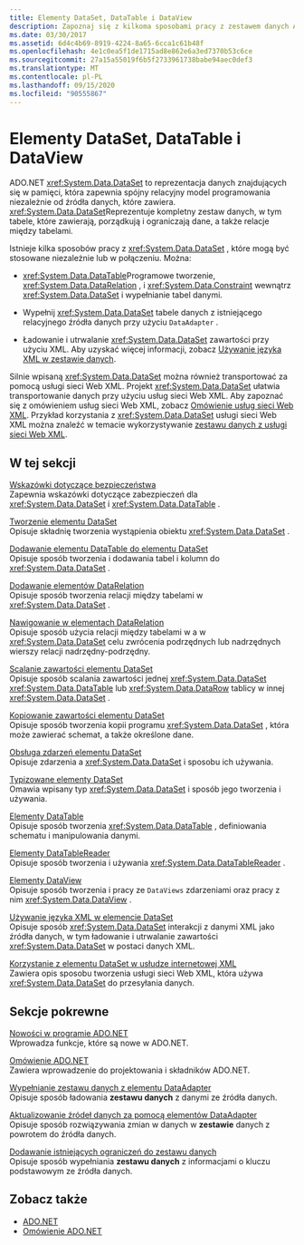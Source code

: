 ```yaml
---
title: Elementy DataSet, DataTable i DataView
description: Zapoznaj się z kilkoma sposobami pracy z zestawem danych ADO.NET, czyli reprezentacją pamięci, która zapewnia spójny relacyjny model programowania.
ms.date: 03/30/2017
ms.assetid: 6d4c4b69-8919-4224-8a65-6cca1c61b48f
ms.openlocfilehash: 4e1c0ea5f1de1715ad8e862e6a3ed7370b53c6ce
ms.sourcegitcommit: 27a15a55019f6b5f2733961738babe94aec0def3
ms.translationtype: MT
ms.contentlocale: pl-PL
ms.lasthandoff: 09/15/2020
ms.locfileid: "90555867"
---
```

# <a name="datasets-datatables-and-dataviews"></a>Elementy DataSet, DataTable i DataView

ADO.NET <xref:System.Data.DataSet> to reprezentacja danych znajdujących się w pamięci, która zapewnia spójny relacyjny model programowania niezależnie od źródła danych, które zawiera. <xref:System.Data.DataSet>Reprezentuje kompletny zestaw danych, w tym tabele, które zawierają, porządkują i ograniczają dane, a także relacje między tabelami.  
  
Istnieje kilka sposobów pracy z <xref:System.Data.DataSet> , które mogą być stosowane niezależnie lub w połączeniu. Można:  
  
- <xref:System.Data.DataTable>Programowe tworzenie, <xref:System.Data.DataRelation> , i <xref:System.Data.Constraint> wewnątrz <xref:System.Data.DataSet> i wypełnianie tabel danymi.  
  
- Wypełnij <xref:System.Data.DataSet> tabele danych z istniejącego relacyjnego źródła danych przy użyciu `DataAdapter` .  
  
- Ładowanie i utrwalanie <xref:System.Data.DataSet> zawartości przy użyciu XML. Aby uzyskać więcej informacji, zobacz [Używanie języka XML w zestawie danych](using-xml-in-a-dataset.md).  
  
Silnie wpisaną <xref:System.Data.DataSet> można również transportować za pomocą usługi sieci Web XML. Projekt <xref:System.Data.DataSet> ułatwia transportowanie danych przy użyciu usług sieci Web XML. Aby zapoznać się z omówieniem usług sieci Web XML, zobacz [Omówienie usług sieci Web XML](/previous-versions/dotnet/netframework-4.0/w9fdtx28(v=vs.100)). Przykład korzystania z <xref:System.Data.DataSet> usługi sieci Web XML można znaleźć w temacie wykorzystywanie [zestawu danych z usługi sieci Web XML](consuming-a-dataset-from-an-xml-web-service.md).  
  
## <a name="in-this-section"></a>W tej sekcji

 [Wskazówki dotyczące bezpieczeństwa](security-guidance.md)  
 Zapewnia wskazówki dotyczące zabezpieczeń dla <xref:System.Data.DataSet> i <xref:System.Data.DataTable> .

 [Tworzenie elementu DataSet](creating-a-dataset.md)  
 Opisuje składnię tworzenia wystąpienia obiektu <xref:System.Data.DataSet> .  
  
 [Dodawanie elementu DataTable do elementu DataSet](adding-a-datatable-to-a-dataset.md)  
 Opisuje sposób tworzenia i dodawania tabel i kolumn do <xref:System.Data.DataSet> .  
  
 [Dodawanie elementów DataRelation](adding-datarelations.md)  
 Opisuje sposób tworzenia relacji między tabelami w <xref:System.Data.DataSet> .  
  
 [Nawigowanie w elementach DataRelation](navigating-datarelations.md)  
 Opisuje sposób użycia relacji między tabelami w a w <xref:System.Data.DataSet> celu zwrócenia podrzędnych lub nadrzędnych wierszy relacji nadrzędny-podrzędny.  
  
 [Scalanie zawartości elementu DataSet](merging-dataset-contents.md)  
 Opisuje sposób scalania zawartości jednej <xref:System.Data.DataSet> <xref:System.Data.DataTable> lub <xref:System.Data.DataRow> tablicy w innej <xref:System.Data.DataSet> .  
  
 [Kopiowanie zawartości elementu DataSet](copying-dataset-contents.md)  
 Opisuje sposób tworzenia kopii programu <xref:System.Data.DataSet> , która może zawierać schemat, a także określone dane.  
  
 [Obsługa zdarzeń elementu DataSet](handling-dataset-events.md)  
 Opisuje zdarzenia a <xref:System.Data.DataSet> i sposobu ich używania.  
  
 [Typizowane elementy DataSet](typed-datasets.md)  
 Omawia wpisany typ <xref:System.Data.DataSet> i sposób jego tworzenia i używania.  
  
 [Elementy DataTable](datatables.md)  
 Opisuje sposób tworzenia <xref:System.Data.DataTable> , definiowania schematu i manipulowania danymi.  
  
 [Elementy DataTableReader](datatablereaders.md)  
 Opisuje sposób tworzenia i używania <xref:System.Data.DataTableReader> .  
  
 [Elementy DataView](dataviews.md)  
 Opisuje sposób tworzenia i pracy ze `DataViews` zdarzeniami oraz pracy z nim <xref:System.Data.DataView> .  
  
 [Używanie języka XML w elemencie DataSet](using-xml-in-a-dataset.md)  
 Opisuje sposób <xref:System.Data.DataSet> interakcji z danymi XML jako źródła danych, w tym ładowanie i utrwalanie zawartości <xref:System.Data.DataSet> w postaci danych XML.  
  
 [Korzystanie z elementu DataSet w usłudze internetowej XML](consuming-a-dataset-from-an-xml-web-service.md)  
 Zawiera opis sposobu tworzenia usługi sieci Web XML, która używa <xref:System.Data.DataSet> do przesyłania danych.  
  
## <a name="related-sections"></a>Sekcje pokrewne

 [Nowości w programie ADO.NET](../whats-new.md)  
 Wprowadza funkcje, które są nowe w ADO.NET.  
  
 [Omówienie ADO.NET](../ado-net-overview.md)  
 Zawiera wprowadzenie do projektowania i składników ADO.NET.  
  
 [Wypełnianie zestawu danych z elementu DataAdapter](../populating-a-dataset-from-a-dataadapter.md)  
 Opisuje sposób ładowania **zestawu danych** z danymi ze źródła danych.  
  
 [Aktualizowanie źródeł danych za pomocą elementów DataAdapter](../updating-data-sources-with-dataadapters.md)  
 Opisuje sposób rozwiązywania zmian w danych w **zestawie** danych z powrotem do źródła danych.  
  
 [Dodawanie istniejących ograniczeń do zestawu danych](../adding-existing-constraints-to-a-dataset.md)  
 Opisuje sposób wypełniania **zestawu danych** z informacjami o kluczu podstawowym ze źródła danych.  
  
## <a name="see-also"></a>Zobacz także

- [ADO.NET](../index.md)
- [Omówienie ADO.NET](../ado-net-overview.md)
